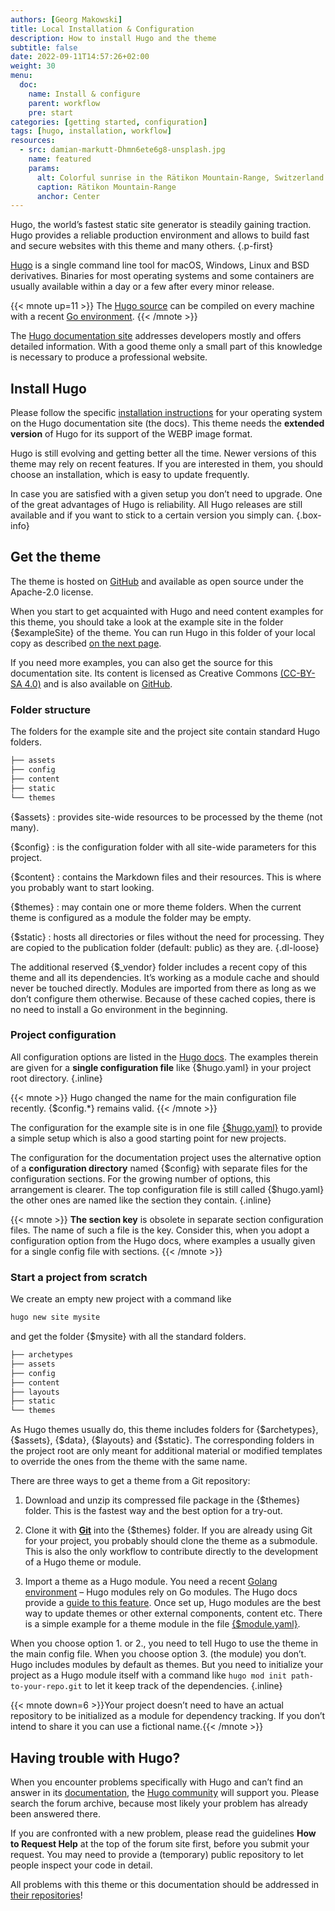 ```yaml
---
authors: [Georg Makowski]
title: Local Installation & Configuration
description: How to install Hugo and the theme
subtitle: false
date: 2022-09-11T14:57:26+02:00
weight: 30
menu:
  doc:
    name: Install & configure
    parent: workflow
    pre: start
categories: [getting started, configuration]
tags: [hugo, installation, workflow]
resources: 
  - src: damian-markutt-Dhmn6ete6g8-unsplash.jpg
    name: featured
    params:
      alt: Colorful sunrise in the Rätikon Mountain-Range, Switzerland
      caption: Rätikon Mountain-Range
      anchor: Center
---
```


Hugo, the world’s fastest static site generator is steadily gaining traction. Hugo provides a reliable production environment and allows to build fast and secure websites with this theme and many others.
{.p-first} <!--more-->

[Hugo](https://gohugo.io) is a single command line tool for macOS, Windows, Linux and BSD derivatives. Binaries for most operating systems and some containers are usually available within a day or a few after every minor release.

{{< mnote up=11 >}}
The [Hugo source](https://github.com/gohugoio/hugo) can be compiled on every machine with a recent [Go environment](https://go.dev).
{{< /mnote >}}

The [Hugo documentation site][hugodoc] addresses developers mostly and offers detailed information. With a good theme only a small part of this knowledge is necessary to produce a professional website.

## Install Hugo

Please follow the specific [installation instructions](https://gohugo.io/installation/) for your operating system on the Hugo documentation site (the docs). This theme needs the **extended version** of Hugo for its support of the WEBP image format.

Hugo is still evolving and getting better all the time. Newer versions of this theme may rely on recent features. If you are interested in them, you should choose an installation, which is easy to update frequently.

In case you are satisfied with a given setup you don’t need to upgrade. One of the great advantages of Hugo is reliability. All Hugo releases are still available and if you want to stick to a certain version you simply can.
{.box-info}

## Get the theme

The theme is hosted on [GitHub][themeRepo] and available as open source under the Apache-2.0 license.  

When you start to get acquainted with Hugo and need content examples for this theme, you should take a look at the example site in the folder {$exampleSite} of the theme. You can run Hugo in this folder of your local copy as described [on the next page](/doc/intro/workflow/local-server).

If you need more examples, you can also get the source for this documentation site. Its content is licensed as Creative Commons [(CC-BY-SA 4.0)][cc] and is also available on [GitHub](https://github.com/bowman2001/perplexdoc).

### Folder structure

The folders for the example site and the project site contain standard Hugo folders.

```sh {.right .lh15 .hide-mobile}
├── assets
├── config
├── content
├── static
└── themes
```

{$assets}
: provides site-wide resources to be processed by the theme (not many).

{$config}
: is the configuration folder with all site-wide parameters for this project.

{$content}
: contains the Markdown files and their resources. This is where you probably want to start looking.

{$themes}
: may contain one or more theme folders. When the current theme is configured as a module the folder may be empty.

{$static}
: hosts all directories or files without the need for processing. They are copied to the publication folder (default: public) as they are.
{.dl-loose}

The additional reserved {$\_vendor} folder includes a recent copy of this theme and all its dependencies. It’s working as a module cache and should never be touched directly. Modules are imported from there as long as we don’t configure them otherwise. Because of these cached copies, there is no need to install a Go environment in the beginning.

### Project configuration

All configuration options are listed in the [Hugo docs](https://gohugo.io/getting-started/configuration/). The examples therein are given for a **single configuration file** like {$hugo.yaml} in your project root directory.
{.inline}

{{< mnote >}}
Hugo changed the name for the main configuration file recently. {$config.\*} remains valid.
{{< /mnote >}}

The configuration for the example site is in one file [{$hugo.yaml}][exampleConfig] to provide a simple setup which is also a good starting point for new projects.

The configuration for the documentation project uses the alternative option of a **configuration directory** named {$config} with separate files for the configuration sections. For the growing number of options, this arrangement is clearer. The top configuration file is still called {$hugo.yaml} the other ones are named like the section they contain.
{.inline}

{{< mnote >}}
**The section key** is obsolete in separate section configuration files. The name of such a file is the key. Consider this, when you adopt a configuration option from the Hugo docs, where examples a usually given for a single config file with sections.
{{< /mnote >}}

### Start a project from scratch

We create an empty new project with a command like

```sh {.left-in}
hugo new site mysite
```

and get the folder {$mysite} with all the standard folders.

```sh {.right .lh15 .hide-mobile .up-8}
├── archetypes
├── assets
├── config
├── content
├── layouts
├── static
└── themes
```

As Hugo themes usually do, this theme includes folders for {$archetypes}, {$assets}, {$data}, {$layouts} and {$static}. The corresponding folders in the project root are only meant for additional material or modified templates to override the ones from the theme with the same name.

There are three ways to get a theme from a Git repository:

1. Download and unzip its compressed file package in the {$themes} folder. This is the fastest way and the best option for a try-out.

2. Clone it with [**Git**](https://git-scm.com/) into the {$themes} folder. If you are already using Git for your project, you probably should clone the theme as a submodule. This is also the only workflow to contribute directly to the development of a Hugo theme or module.

3. Import a theme as a Hugo module. You need a recent [Golang environment](https://go.dev) – Hugo modules rely on Go modules. The Hugo docs provide a [guide to this feature](https://gohugo.io/hugo-modules). Once set up, Hugo modules are the best way to update themes or other external components, content etc. There is a simple example for a theme module in the file [{$module.yaml}](/doc/appendix/config/moduleyaml).

When you choose option 1. or 2., you need to tell Hugo to use the theme in the main config file. When you choose option 3. (the module) you don’t. Hugo includes modules by default as themes. But you need to initialize your project as a Hugo module itself with a command like `hugo mod init path-to-your-repo.git` to let it keep track of the dependencies.
{.inline}

{{< mnote down=6 >}}Your project doesn’t need to have an actual repository to be initialized as a module for dependency tracking. If you don’t intend to share it you can use a fictional name.{{< /mnote >}}

## Having trouble with Hugo?

When you encounter problems specifically with Hugo and can’t find an answer in its [documentation][hugodoc], the [Hugo community](https://discourse.gohugo.io) will support you. Please search the forum archive, because most likely your problem has already been answered there.

If you are confronted with a new problem, please read the guidelines **How to Request Help** at the top of the forum site first, before you submit your request. You may need to provide a (temporary) public repository to let people inspect your code in detail.

All problems with this theme or this documentation should be addressed in [their repositories](/doc/intro/perplex#in-case-of-problems)!

[hugodoc]: https://gohugo.io/documentation
[cc]: https://creativecommons.org/licenses/by-sa/4.0/
[themeRepo]: https://github.com/bowman2001/perplex
[exampleConfig]: https://github.com/bowman2001/perplex/blob/main/exampleSite/hugo.yaml